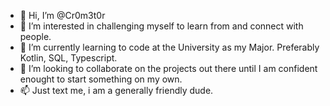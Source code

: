 - 👋 Hi, I’m @Cr0m3t0r
- 👀 I’m interested in challenging myself to learn from and connect with people. 
- 🌱 I’m currently learning to code at the University as my Major. Preferably Kotlin, SQL, Typescript. 
- 💞️ I’m looking to collaborate on the projects out there until I am confident enought to start something on my own. 
- 📫 Just text me, i am a generally friendly dude. 

<!---
Cr0m3t0r/Cr0m3t0r is a ✨ special ✨ repository because its `README.md` (this file) appears on your GitHub profile.
You can click the Preview link to take a look at your changes.
--->
